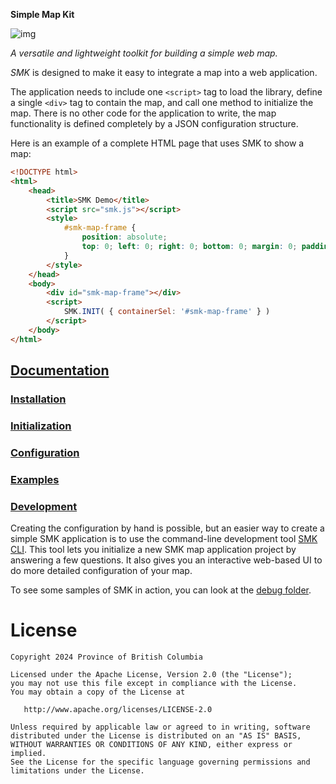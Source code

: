 **Simple Map Kit**

![img](https://img.shields.io/badge/Lifecycle-Stable-97ca00)

*A versatile and lightweight toolkit for building a simple web map.*

*SMK* is designed to make it easy to integrate a map into a web application.

The application needs to include one `<script>` tag to load the library, define a single `<div>` tag to contain the map, and call one method to initialize the map.
There is no other code for the application to write, the map functionality is defined completely by a JSON configuration structure.

Here is an example of a complete HTML page that uses SMK to show a map:

```html
<!DOCTYPE html>
<html>
    <head>
        <title>SMK Demo</title>
        <script src="smk.js"></script>
        <style>
            #smk-map-frame {
                position: absolute;
                top: 0; left: 0; right: 0; bottom: 0; margin: 0; padding: 0;
            }
        </style>
    </head>
    <body>
        <div id="smk-map-frame"></div>
        <script>
            SMK.INIT( { containerSel: '#smk-map-frame' } )
        </script>
    </body>
</html>
```

## [Documentation](https://bcgov.github.io/smk/)

### [Installation](https://bcgov.github.io/smk/docs/installation)
### [Initialization](https://bcgov.github.io/smk/docs/initialization)
### [Configuration](https://bcgov.github.io/smk/docs/configuration)
### [Examples](https://bcgov.github.io/smk/docs/examples)
### [Development](https://bcgov.github.io/smk/docs/development)

Creating the configuration by hand is possible, but an easier way to create a simple SMK application is to use the command-line development tool [SMK CLI](https://github.com/bcgov/smk-cli).
This tool lets you initialize a new SMK map application project by answering a few questions.
It also gives you an interactive web-based UI to do more detailed configuration of your map.

To see some samples of SMK in action, you can look at the [debug folder](https://bcgov.github.io/smk/debug).

# License
```
Copyright 2024 Province of British Columbia

Licensed under the Apache License, Version 2.0 (the "License");
you may not use this file except in compliance with the License.
You may obtain a copy of the License at

   http://www.apache.org/licenses/LICENSE-2.0

Unless required by applicable law or agreed to in writing, software
distributed under the License is distributed on an "AS IS" BASIS,
WITHOUT WARRANTIES OR CONDITIONS OF ANY KIND, either express or implied.
See the License for the specific language governing permissions and
limitations under the License.
```
